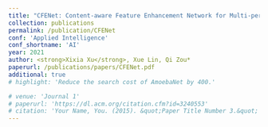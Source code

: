 ```yaml
---
title: "CFENet: Content-aware Feature Enhancement Network for Multi-person Pose Estimation"
collection: publications
permalink: /publication/CFENet
conf: 'Applied Intelligence'
conf_shortname: 'AI'
year: 2021
author: <strong>Xixia Xu</strong>, Xue Lin, Qi Zou*
paperurl: /publications/papers/CFENet.pdf
additional: true
# highlight: 'Reduce the search cost of AmoebaNet by 400.'

# venue: 'Journal 1'
# paperurl: 'https://dl.acm.org/citation.cfm?id=3240553'
# citation: 'Your Name, You. (2015). &quot;Paper Title Number 3.&quot; <i>Journal 1</i>. 1(3).'
---
```

